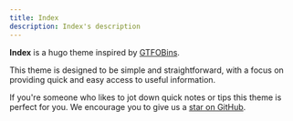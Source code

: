 ```yaml
---
title: Index
description: Index's description
---
```


**Index** is a hugo theme inspired by [GTFOBins](https://gtfobins.github.io/).

This theme is designed to be simple and straightforward, with a focus on providing quick and easy access to useful information.

If you're someone who likes to jot down quick notes or tips this theme is perfect for you.
We encourage you to give us a [star on GitHub](https://github.com/adityatelange/hugo-index/).
